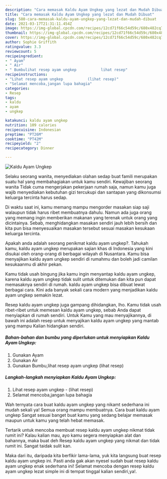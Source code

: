 ```yaml
---
description: "Cara memasak Kaldu Ayam Ungkep yang lezat dan Mudah Dibuat"
title: "Cara memasak Kaldu Ayam Ungkep yang lezat dan Mudah Dibuat"
slug: 580-cara-memasak-kaldu-ayam-ungkep-yang-lezat-dan-mudah-dibuat
date: 2021-03-17T21:31:11.454Z
image: https://img-global.cpcdn.com/recipes/12cd71f66c54d59c/680x482cq70/kaldu-ayam-ungkep-foto-resep-utama.jpg
thumbnail: https://img-global.cpcdn.com/recipes/12cd71f66c54d59c/680x482cq70/kaldu-ayam-ungkep-foto-resep-utama.jpg
cover: https://img-global.cpcdn.com/recipes/12cd71f66c54d59c/680x482cq70/kaldu-ayam-ungkep-foto-resep-utama.jpg
author: Sophie Griffith
ratingvalue: 3.3
reviewcount: 5
recipeingredient:
- " Ayam"
- " Air"
- " Bumbulihat resep ayam ungkep           lihat resep"
recipeinstructions:
- "Lihat resep ayam ungkep           (lihat resep)"
- "Selamat mencoba,jangan lupa bahagia"
categories:
- Resep
tags:
- kaldu
- ayam
- ungkep

katakunci: kaldu ayam ungkep 
nutrition: 109 calories
recipecuisine: Indonesian
preptime: "PT26M"
cooktime: "PT42M"
recipeyield: "2"
recipecategory: Dinner

---
```



![Kaldu Ayam Ungkep](https://img-global.cpcdn.com/recipes/12cd71f66c54d59c/680x482cq70/kaldu-ayam-ungkep-foto-resep-utama.jpg)

Selaku seorang wanita, menyediakan olahan sedap buat famili merupakan suatu hal yang membahagiakan untuk kamu sendiri. Kewajiban seorang  wanita Tidak cuma mengerjakan pekerjaan rumah saja, namun kamu juga wajib menyediakan kebutuhan gizi tercukupi dan santapan yang dikonsumsi keluarga tercinta harus sedap.

Di waktu  saat ini, kamu memang mampu mengorder masakan siap saji walaupun tidak harus ribet membuatnya dahulu. Namun ada juga orang yang memang ingin memberikan makanan yang terenak untuk orang yang dicintainya. Sebab, menghidangkan masakan sendiri jauh lebih bersih dan kita pun bisa menyesuaikan masakan tersebut sesuai masakan kesukaan keluarga tercinta. 



Apakah anda adalah seorang penikmat kaldu ayam ungkep?. Tahukah kamu, kaldu ayam ungkep merupakan sajian khas di Indonesia yang kini disukai oleh orang-orang di berbagai wilayah di Nusantara. Kamu bisa menyajikan kaldu ayam ungkep sendiri di rumahmu dan boleh jadi camilan kesukaanmu di akhir pekan.

Kamu tidak usah bingung jika kamu ingin menyantap kaldu ayam ungkep, karena kaldu ayam ungkep tidak sulit untuk ditemukan dan kita pun dapat memasaknya sendiri di rumah. kaldu ayam ungkep bisa dibuat lewat berbagai cara. Kini ada banyak sekali cara modern yang menjadikan kaldu ayam ungkep semakin lezat.

Resep kaldu ayam ungkep juga gampang dihidangkan, lho. Kamu tidak usah ribet-ribet untuk memesan kaldu ayam ungkep, sebab Anda dapat menyiapkan di rumah sendiri. Untuk Kamu yang mau menyajikannya, di bawah ini adalah resep untuk menyajikan kaldu ayam ungkep yang mantab yang mampu Kalian hidangkan sendiri.

<!--inarticleads1-->

##### Bahan-bahan dan bumbu yang diperlukan untuk menyiapkan Kaldu Ayam Ungkep:

1. Gunakan  Ayam
1. Gunakan  Air
1. Gunakan  Bumbu,lihat resep ayam ungkep           (lihat resep)




<!--inarticleads2-->

##### Langkah-langkah menyiapkan Kaldu Ayam Ungkep:

1. Lihat resep ayam ungkep -           (lihat resep)
1. Selamat mencoba,jangan lupa bahagia




Wah ternyata cara buat kaldu ayam ungkep yang nikamt sederhana ini mudah sekali ya! Semua orang mampu membuatnya. Cara buat kaldu ayam ungkep Sangat sesuai banget buat kamu yang sedang belajar memasak maupun untuk kamu yang telah hebat memasak.

Tertarik untuk mencoba membuat resep kaldu ayam ungkep nikmat tidak rumit ini? Kalau kalian mau, ayo kamu segera menyiapkan alat dan bahannya, maka buat deh Resep kaldu ayam ungkep yang nikmat dan tidak rumit ini. Sangat taidak sulit kan. 

Maka dari itu, daripada kita berfikir lama-lama, yuk kita langsung buat resep kaldu ayam ungkep ini. Pasti anda gak akan nyesel sudah buat resep kaldu ayam ungkep enak sederhana ini! Selamat mencoba dengan resep kaldu ayam ungkep lezat simple ini di tempat tinggal kalian sendiri,ya!.

